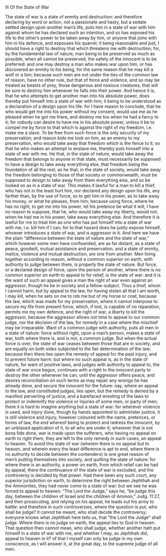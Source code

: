 III
Of the State of War

The state of war is a state of enmity and destruction: and therefore declaring by word or action, not a passionate and hasty, but a sedate settled design upon another man’s life, puts him in a state of war with him against whom he has declared such an intention, and so has exposed his life to the other’s power to be taken away by him, or anyone that joins with him in his defence, and espouses his quarrel; it being reasonable and just, I should have a right to destroy that which threatens me with destruction; for, by the fundamental law of nature, man being to be preserved as much as possible, when all cannot be preserved, the safety of the innocent is to be preferred: and one may destroy a man who makes war upon him, or has discovered an enmity to his being, for the same reason that he may kill a wolf or a lion; because such men are not under the ties of the common law of reason, have no other rule, but that of force and violence, and so may be treated as beasts of prey, those dangerous and noxious creatures, that will be sure to destroy him whenever he falls into their power.
And hence it is, that he who attempts to get another man into his absolute power, does thereby put himself into a state of war with him; it being to be understood as a declaration of a design upon his life: for I have reason to conclude, that he who would get me into his power without my consent, would use me as he pleased when he got me there, and destroy me too when he had a fancy to it; for nobody can desire to have me in his absolute power, unless it be to compel me by force to that which is against the right of my freedom, i.e. make me a slave. To be free from such force is the only security of my preservation; and reason bids me look on him, as an enemy to my preservation, who would take away that freedom which is the fence to it; so that he who makes an attempt to enslave me, thereby puts himself into a state of war with me. He that, in the state of nature, would take away the freedom that belongs to anyone in that state, must necessarily be supposed to have a design to take away everything else, that freedom being the foundation of all the rest; as he that, in the state of society, would take away the freedom belonging to those of that society or commonwealth, must be supposed to design to take away from them everything else, and so be looked on as in a state of war.
This makes it lawful for a man to kill a thief, who has not in the least hurt him, nor declared any design upon his life, any farther than, by the use of force, so to get him in his power, as to take away his money, or what he pleases, from him; because using force, where he has no right, to get me into his power, let his pretence be what it will, I have no reason to suppose, that he, who would take away my liberty, would not, when he had me in his power, take away everything else. And therefore it is lawful for me to treat him as one who has put himself into a state of war with me, i.e. kill him if I can; for to that hazard does he justly expose himself, whoever introduces a state of war, and is aggressor in it.
And here we have the plain “difference between the state of nature and the state of war,” which however some men have confounded, are as far distant, as a state of peace, goodwill, mutual assistance and preservation, and a state of enmity, malice, violence and mutual destruction, are one from another. Men living together according to reason, without a common superior on earth, with authority to judge between them, is properly the state of nature. But force, or a declared design of force, upon the person of another, where there is no common superior on earth to appeal to for relief, is the state of war: and it is the want of such an appeal gives a man the right of war even against an aggressor, though he be in society and a fellow-subject. Thus a thief, whom I cannot harm, but by appeal to the law, for having stolen all that I am worth, I may kill, when he sets on me to rob me but of my horse or coat; because the law, which was made for my preservation, where it cannot interpose to secure my life from present force, which, if lost, is capable of no reparation, permits me my own defence, and the right of war, a liberty to kill the aggressor, because the aggressor allows not time to appeal to our common judge, nor the decision of the law, for remedy in a case where the mischief may be irreparable. Want of a common judge with authority, puts all men in a state of nature: force without right, upon a man’s person, makes a state of war, both where there is, and is not, a common judge.
But when the actual force is over, the state of war ceases between those that are in society, and are equally on both sides subjected to the fair determination of the law; because then there lies open the remedy of appeal for the past injury, and to prevent future harm: but where no such appeal is, as in the state of nature, for want of positive laws, and judges with authority to appeal to, the state of war once begun, continues with a right to the innocent party to destroy the other whenever he can, until the aggressor offers peace, and desires reconciliation on such terms as may repair any wrongs he has already done, and secure the innocent for the future: nay, where an appeal to the law, and constituted judges, lies open, but the remedy is denied by a manifest perverting of justice, and a barefaced wresting of the laws to protect or indemnify the violence or injuries of some men, or party of men; there it is hard to imagine anything but a state of war: for wherever violence is used, and injury done, though by hands appointed to administer justice, it is still violence and injury, however coloured with the name, pretences, or forms of law, the end whereof being to protect and redress the innocent, by an unbiased application of it, to all who are under it; wherever that is not bona fide done, war is made upon the sufferers, who having no appeal on earth to right them, they are left to the only remedy in such cases, an appeal to heaven.
To avoid this state of war (wherein there is no appeal but to heaven, and wherein every the least difference is apt to end, where there is no authority to decide between the contenders) is one great reason of men’s putting themselves into society, and quitting the state of nature: for where there is an authority, a power on earth, from which relief can be had by appeal, there the continuance of the state of war is excluded, and the controversy is decided by that power. Had there been any such court, any superior jurisdiction on earth, to determine the right between Jephthah and the Ammonites, they had never come to a state of war: but we see he was forced to appeal to heaven: “The Lord the Judge,” says he, “be judge this day, between the children of Israel and the children of Ammon,” Judg. 11:27, and then prosecuting, and relying on his appeal, he leads out his army to battle: and therefore in such controversies, where the question is put, who shall be judge? it cannot be meant, who shall decide the controversy; everyone knows what Jephthah here tells us, that “the Lord the Judge” shall judge. Where there is no judge on earth, the appeal lies to God in heaven. That question then cannot mean, who shall judge, whether another hath put himself in a state of war with me, and whether I may, as Jephthah did, appeal to heaven in it? of that I myself can only be judge in my own conscience, as I will answer it, at the great day, to the supreme judge of all men.